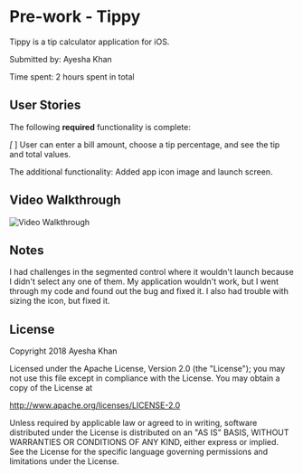 # Pre-work - Tippy

Tippy is a tip calculator application for iOS.

Submitted by: Ayesha Khan

Time spent: 2 hours spent in total

## User Stories

The following **required** functionality is complete:

*[* ] User can enter a bill amount, choose a tip percentage, and see the tip and total values.

The additional functionality:
Added app icon image and launch screen. 


## Video Walkthrough 

<img src='https://media.giphy.com/media/2siao45zyZVPoZhr1C/giphy.gif' title='Video Walkthrough' width='' alt='Video Walkthrough' />

## Notes

I had challenges in the segmented control where it wouldn't launch because I didn't select any one of them. My application wouldn't work, but I went through my code and found out the bug and fixed it. I also had trouble with sizing the icon, but fixed it.

## License

Copyright 2018 Ayesha Khan

Licensed under the Apache License, Version 2.0 (the "License");
you may not use this file except in compliance with the License.
You may obtain a copy of the License at

http://www.apache.org/licenses/LICENSE-2.0

Unless required by applicable law or agreed to in writing, software
distributed under the License is distributed on an "AS IS" BASIS,
WITHOUT WARRANTIES OR CONDITIONS OF ANY KIND, either express or implied.
See the License for the specific language governing permissions and
limitations under the License.
